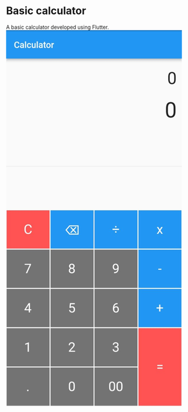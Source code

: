 # Basic calculator

A basic calculator developed using Flutter.
![Calculator](https://github.com/TaneemKazi/simple_calculator/blob/main/Screenshots/-2147483648_-210981.jpg)
